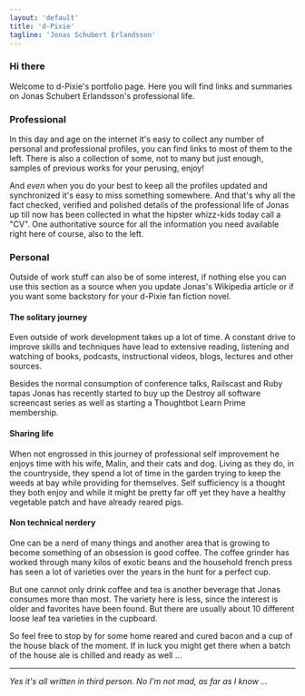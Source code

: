 ```yaml
---
layout: 'default'
title: 'd-Pixie'
tagline: 'Jonas Schubert Erlandsson'
---
```

### Hi there

Welcome to d-Pixie's portfolio page. Here you will find links and summaries on Jonas Schubert Erlandsson's professional life.

### Professional

In this day and age on the internet it's easy to collect any number of personal and professional profiles, you can find links to most of them to the left. There is also a collection of some, not to many but just enough, samples of previous works for your perusing, enjoy!

And *even* when you do your best to keep all the profiles updated and synchronized it's easy to miss something somewhere. And that's why all the fact checked, verified and polished details of the professional life of Jonas up till now has been collected in what the hipster whizz-kids today call a "CV". One authoritative source for all the information you need available right here of course, also to the left.

### Personal

Outside of work stuff can also be of some interest, if nothing else you can use this section as a source when you update Jonas's Wikipedia article or if you want some backstory for your d-Pixie fan fiction novel.

#### The solitary journey

Even outside of work development takes up a lot of time. A constant drive to improve skills and techniques have lead to extensive reading, listening and watching of books, podcasts, instructional videos, blogs, lectures and other sources.

Besides the normal consumption of conference talks, Railscast and Ruby tapas Jonas has recently started to buy up the Destroy all software screencast series as well as starting a Thoughtbot Learn Prime membership.

#### Sharing life

When not engrossed in this journey of professional self improvement he enjoys time with his wife, Malin, and their cats and dog. Living as they do, in the countryside, they spend a lot of time in the garden trying to keep the weeds at bay while providing for themselves. Self sufficiency is a thought they both enjoy and while it might be pretty far off yet they have a healthy vegetable patch and have already reared pigs.

#### Non technical nerdery

One can be a nerd of many things and another area that is growing to become something of an obsession is good coffee. The coffee grinder has worked through many kilos of exotic beans and the household french press has seen a lot of varieties over the years in the hunt for a perfect cup.

But one cannot only drink coffee and tea is another beverage that Jonas consumes more than most. The variety here is less, since the interest is older and favorites have been found. But there are usually about 10 different loose leaf tea varieties in the cupboard.

So feel free to stop by for some home reared and cured bacon and a cup of the house black of the moment. If in luck you might get there when a batch of the house ale is chilled and ready as well ...

--------------

*Yes it's all written in third person. No I'm not mad, as far as I know ...*